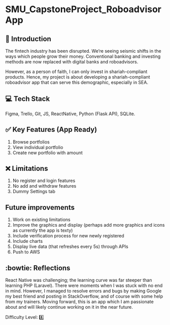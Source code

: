 # SMU_CapstoneProject_RoboadvisorApp

## :book: Introduction

The fintech industry has been disrupted. We’re seeing seismic shifts in the ways which people grow their money. Conventional banking and investing methods are now replaced with digital banks and roboadvisors.

However, as a person of faith, I can only invest in shariah-compliant products. Hence, my project is about developing a shariah-compliant roboadvisor app that can serve this demographic, especially in SEA.

## :computer: Tech Stack

Figma, Trello, Git, JS, ReactNative, Python (Flask API), SQLite.

## :white_check_mark: Key Features (App Ready)

1. Browse portfolios
2. View individual portfolio
3. Create new portfolio with amount
  
## :x: Limitations

1. No register and login features
2. No add and withdraw features
3. Dummy Settings tab
	
## Future improvements

1. Work on existing limitations
2. Improve the graphics and display (perhaps add more graphics and icons as currently the app is texty)
3. Include verification process for new newly registered
4. Include charts
5. Display live data (that refreshes every 5s) through APIs
6. Push to AWS

## :bowtie: Reflections

React Native was challenging; the learning curve was far steeper than learning PHP (Laravel). There were moments when I was stuck with no end in mind. However, I managed to resolve errors and bugs by making Google my best friend and posting in StackOverflow, and of course with some help from my trainers. Moving forward, this is an app which I am passionate about and will likely continue working on it in the near future.

Difficulty Level: :eight:

